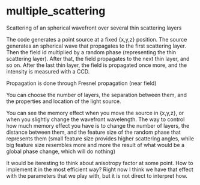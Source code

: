# multiple_scattering
 Scattering of an spherical wavefront over several thin scattering layers


The code generates a point source at a fixed {x,y,z} position. The source generates an spherical wave that propagates to the first scattering layer. Then the field id multiplied by a random phase (representing the thin scattering layer). After that, the field propagates to the next thin layer, and so on. After the last thin layer, the field is propagated once more, and the intensity is measured with a CCD.

Propagation is done through Fresnel propagation (near field)

You can choose the number of layers, the separation between them, and the properties and location of the light source.

You can see the memory effect when you move the source in {x,y,z}, or when you slightly change the wavefront wavelength. The way to control how much memory effect you have is to change the number of layers, the distance between them, and the feature size of the random phase that represents them (small feature size provides higher scattering angles, while big feature size resembles more and more the result of what would be a global phase change, which will do nothing)

It would be iteresting to think about anisotropy factor at some point. How to implement it in the most efficient way? Right now I think we have that effect with the parameters that we play with, but it is not direct to interpret how.
